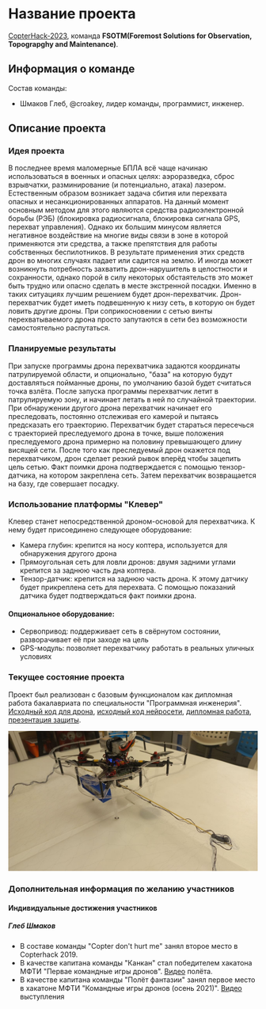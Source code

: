 # Название проекта

[CopterHack-2023](copterhack2023.md), команда **FSOTM(Foremost Solutions for Observation, Topograpghy and Maintenance)**.

## Информация о команде

Состав команды:

* Шмаков Глеб, @croakey, лидер команды, программист, инженер.

## Описание проекта

### Идея проекта

В последнее время маломерные БПЛА всё чаще начинаю использоваться в военных и опасных целях: аэроразведка, сброс взрывчатки, разминирование (и потенциально, атака) лазером. Естественным образом возникает задача сбития или перехвата опасных и несанкционированных аппаратов. На данный момент основным методом для этого являются средства радиоэлектронной борьбы (РЭБ) (блокировка радиосигнала, блокировка сигнала GPS, перехват управления). Однако их большим минусом является негативное воздействие на многие виды связи в зоне в которой применяются эти средства, а также препятствия для работы собственных беспилотников. В результате применения этих средств дрон во многих случаях падает или садится на землю. И иногда может возникнуть потребность захватить дрон-нарушитель в целостности и сохранности, однако порой в силу некоторых обстаятельств это может быть трудно или опасно сделать в месте экстренной посадки. Именно в таких ситуациях лучшим решением будет дрон-перехватчик.
Дрон-перехватчик будет иметь подвешенную к низу сеть, в которую он будет ловить другие дроны. При соприкосновении с сетью винты перехватываемого дрона просто запутаются в сети без возможности самостоятельно распутаться.


### Планируемые результаты

При запуске программы дрона перехватчика задаются координаты патрулируемой области, и опционально, "база" на которую будут доставляться пойманные дроны, по умолчанию базой будет
считаться точка взлёта. После запуска программы перехватчик летит в патрулируемую зону, и начинает летать в ней по случайной траектории. При обнаружении другого дрона 
перехватчик начинает его преследовать, постоянно отслеживая его камерой и пытаясь предсказать его траекторию. Перехватчик будет стараться пересечься с траекторией преследуемого
дрона в точке, выше положения преследуемого дрона примерно на половину превышающего длину висящей сети. После того как преследуемый дрон окажется под перехватчиком, 
дрон сделает резкий рывок вперёд чтобы зацепить цель сетью. Факт поимки 
дрона подтверждается с помощью тензор-датчика, на котором закреплена сеть. Затем перехватчик возвращается на базу, где совершает посадку.

### Использование платформы "Клевер"

Клевер станет непосредственной дроном-основой для перехватчика. К нему будет присоединено следующее оборудование:
* Камера глубин: крепится на носу коптера, используется для обнаружения другого дрона
* Прямоугольная сеть для ловли дронов: двумя задними углами крепится за заднюю часть дна коптера.
* Тензор-датчик: крепится на заднюю часть дрона. К этому датчику будет прикреплена сеть для перехвата. С помощью показаний датчика будет подтверждаться факт поимки дрона.
#### Опциональное оборудование:
* Сервопривод: поддерживает сеть в свёрнутом состоянии, разворачивает её при заходе на цель
* GPS-модуль: позволяет перехватчику работать в реальных уличных условиях

### Текущее состояние проекта
Проект был реализован с базовым функционалом как дипломная работа бакалавриата
по специальности "Программная инженерия". [Исходный код для дрона](https://github.com/deadln/clover-interceptor), [исходный код нейросети](https://github.com/deadln/yolov5-clover-interceptor/tree/ros-integration), [дипломная работа](https://github.com/deadln/clover-interceptor/blob/master/090304_18И0180_Шмаков%20Г.И..pdf), [презентация защиты](https://github.com/deadln/clover-interceptor/blob/master/Диплом%20презентация%20финал.pdf).

<img src="../assets/interceptor/copter.jpg" title="Дрон-перехватчик">

### Дополнительная информация по желанию участников

#### Индивидуальные достижения участников
##### Глеб Шмаков
* В составе команды "Copter don't hurt me" занял второе место в Copterhack 2019.
* В качестве капитана команды "Канкан" стал победителем хакатона МФТИ "Первае командные игры дронов". [Видео](https://youtu.be/kdBKRd5v-Cc?t=4208) полёта.
* В качестве капитана команды "Полёт фантазии" занял первое место в хакатоне МФТИ "Командные игры дронов (осень 2021)". [Видео](https://youtu.be/W6v-cVKNbhQ?t=21721) выступления
